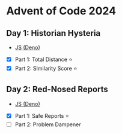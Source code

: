 # Advent of Code 2024

## Day 1: Historian Hysteria

- [JS (Deno)](./day-01/js-deno/main.js)

- [x] Part 1: Total Distance :star:
- [x] Part 2: SImilarity Score :star:

## Day 2: Red-Nosed Reports

- [JS (Deno)](./day-02/js-deno/main.js)

- [x] Part 1: Safe Reports :star:
- [ ] Part 2: Problem Dampener

